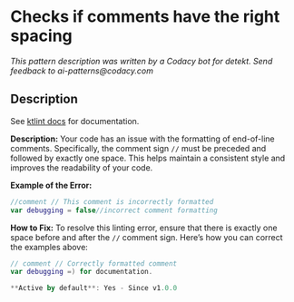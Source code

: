 # Checks if comments have the right spacing

_This pattern description was written by a Codacy bot for detekt. Send feedback to ai-patterns@codacy.com_

## Description

See [ktlint docs](https://pinterest.github.io/ktlint/0.50.0/rules/standard/#comment-spacing) for documentation.

**Description:**
Your code has an issue with the formatting of end-of-line comments. Specifically, the comment sign `//` must be preceded and followed by exactly one space. This helps maintain a consistent style and improves the readability of your code.

**Example of the Error:**

```kotlin
//comment // This comment is incorrectly formatted
var debugging = false//incorrect comment formatting
```

**How to Fix:**
To resolve this linting error, ensure that there is exactly one space before and after the `//` comment sign. Here’s how you can correct the examples above:

```kotlin
// comment // Correctly formatted comment
var debugging =) for documentation.

**Active by default**: Yes - Since v1.0.0 
